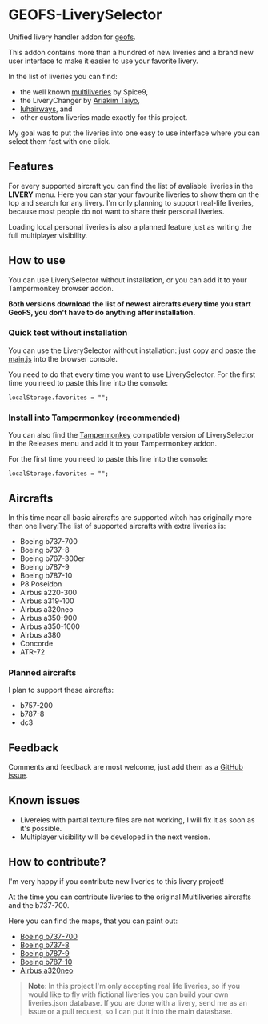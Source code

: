 # GEOFS-LiverySelector

Unified livery handler addon for [geofs](https://geo-fs.com).

This addon contains more than a hundred of new liveries and a brand new user interface to make it easier to use your favorite livery.

In the list of liveries you can find:

- the well known [multiliveries](https://github.com/Spice9/Geofs-Multiliveries) by Spice9, 
- the LiveryChanger by [Ariakim Taiyo](https://github.com/Ariakim-Taiyo/LiveryChanger), 
- [Iuhairways](https://github.com/iuhairways/Liverychanger-modified), and
- other custom liveries made exactly for this project.

My goal was to put the liveries into one easy to use interface where you can select them fast with one click.

## Features

For every supported aircraft you can find the list of avaliable liveries in the **LIVERY** menu. Here you can star your favourite liveries to show them on the top and search for any livery. I'm only planning to support real-life liveries, because most people do not want to share their personal liveries.

Loading local personal liveries is also a planned feature just as writing the full multiplayer visibility.

## How to use

You can use LiverySelector without installation, or you can add it to your Tampermonkey browser addon.

**Both versions download the list of newest aircrafts every time you start GeoFS, you don't have to do anything after installation.**

### Quick test without installation

You can use the LiverySelector without installation: just copy and paste the [main.js](https://raw.githubusercontent.com/kolos26/GEOFS-LiverySelector/f96f2bdfdd3177b26c678f53ad374a22f6003980/main.js) into the browser console.

You need to do that every time you want to use LiverySelector.
For the first time you need to paste this line into the console:

```localStorage.favorites = "";```

### Install into Tampermonkey (recommended)

You can also find the [Tampermonkey](https://www.tampermonkey.net/) compatible version of LiverySelector in the Releases menu and add it to your Tampermonkey addon.

For the first time you need to paste this line into the console:

```localStorage.favorites = "";```

## Aircrafts

In this time near all basic aircrafts are supported witch has originally more than one livery.The list of supported aircrafts with extra liveries is:
- Boeing b737-700
- Boeing b737-8
- Boeing b767-300er
- Boeing b787-9
- Boeing b787-10
- P8 Poseidon
- Airbus a220-300
- Airbus a319-100
- Airbus a320neo
- Airbus a350-900
- Airbus a350-1000
- Airbus a380
- Concorde
- ATR-72

### Planned aircrafts

I plan to support these aircrafts:
- b757-200
- b787-8
- dc3

## Feedback

Comments and feedback are most welcome, just add them as a [GitHub issue](https://github.com/kolos26/GEOFS-LiverySelector/issues).

## Known issues

- Livereies with partial texture files are not working, I will fix it as soon as it's possible.
- Multiplayer visibility will be developed in the next version.

## How to contribute?

I'm very happy if you contribute new liveries to this livery project!

At the time you can contribute liveries to the original Multiliveries aircrafts and the b737-700.

Here you can find the maps, that you can paint out:
- [Boeing b737-700](https://raw.githubusercontent.com/kolos26/GEOFS-LiverySelector/main/maps/b737-700.png)
- [Boeing b737-8](https://raw.githubusercontent.com/Spice9/Geofs-Multiliveries/main/Base%20Maps/texture_11%20-%20Copy%20(2).jpg)
- [Boeing b787-9](https://i.ibb.co/DLpSHqp/789plain.jpg)
- [Boeing b787-10](https://user-images.githubusercontent.com/103064103/173106106-f5045ec7-8dbc-4ebb-b616-a4caaa01e7a1.png)
- [Airbus a320neo](https://raw.githubusercontent.com/Spice9/Geofs-Multiliveries/main/Base%20Maps/plain_2.jpg)

> **Note**: In this project I'm only accepting real life liveries, so if you would like to fly with fictional liveries you can build your own liveries.json database. If you are done with a livery, send me as an issue or a pull request, so I can put it into the main datasbase.
